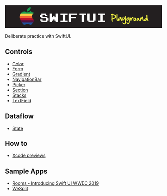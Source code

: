 ![](images/logo.png)

Deliberate practice with SwiftUI.

## Controls

- [Color](Controls/Color/README.md)
- [Form](Controls/Form/README.md)
- [Gradient](Controls/Gradient/README.md)
- [NavigationBar](Controls/NavigationBar/README.md)
- [Picker](Controls/Picker/README.md)
- [Section](Controls/Section/README.md)
- [Stacks](Controls/Stacks/README.md)
- [TextField](Controls/TextField/README.md)



## Dataflow

- [State](Dataflow/README.md)

## How to

- [Xcode previews](Previews/README.md)

## Sample Apps

- [Rooms - Introducing Swift UI WWDC 2019](SampleApps/Rooms/README.md)
- [WeSplit](SampleApps/WeSplit/README.md)
